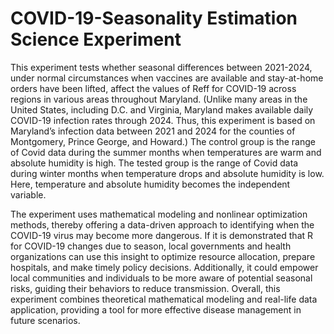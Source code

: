 # COVID-19-Seasonality Estimation Science Experiment
This experiment tests whether seasonal differences between 2021-2024, under normal circumstances when vaccines are available and stay-at-home orders have been lifted, affect the values of Reff for COVID-19 across regions in various areas throughout Maryland. (Unlike many areas in the United States, including D.C. and Virginia, Maryland makes available daily COVID-19 infection rates through 2024. Thus, this experiment is based on Maryland’s infection data between 2021 and 2024 for the counties of Montgomery, Prince George, and Howard.) The control group is the range of Covid data during the summer months when temperatures are warm and absolute humidity is high. The tested group is the range of Covid data during winter months when temperature drops and absolute humidity is low. Here, temperature and absolute humidity becomes the independent variable.

The experiment uses mathematical modeling and nonlinear optimization methods, thereby offering a data-driven approach to identifying when the COVID-19 virus may become more dangerous. If it is demonstrated that R for COVID-19 changes due to season, local governments and health organizations can use this insight to optimize resource allocation, prepare hospitals, and make timely policy decisions. Additionally, it could empower local communities and individuals to be more aware of potential seasonal risks, guiding their behaviors to reduce transmission. Overall, this experiment combines theoretical mathematical modeling and real-life data application, providing a tool for more effective disease management in future scenarios.

